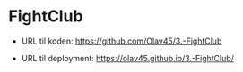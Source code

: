 # FightClub

- URL til koden: https://github.com/Olav45/3.-FightClub

- URL til deployment: https://olav45.github.io/3.-FightClub/


